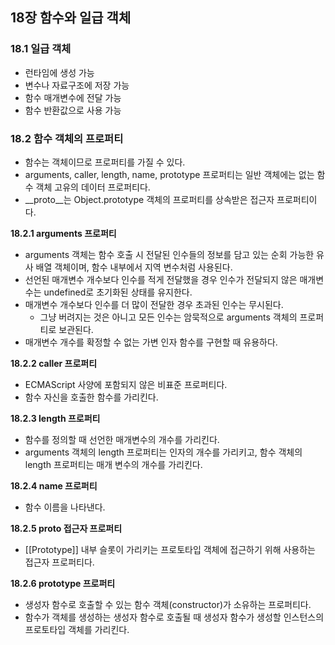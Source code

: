 ## 18장 함수와 일급 객체

### 18.1 일급 객체

- 런타임에 생성 가능
- 변수나 자료구조에 저장 가능
- 함수 매개변수에 전달 가능
- 함수 반환값으로 사용 가능

### 18.2 함수 객체의 프로퍼티

- 함수는 객체이므로 프로퍼티를 가질 수 있다.
- arguments, caller, length, name, prototype 프로퍼티는 일반 객체에는 없는 함수 객체 고유의 데이터 프로퍼티다.
- \_\_proto\_\_는 Object.prototype 객체의 프로퍼티를 상속받은 접근자 프로퍼티이다.

**18.2.1 arguments 프로퍼티**

- arguments 객체는 함수 호출 시 전달된 인수들의 정보를 담고 있는 순회 가능한 유사 배열 객체이며, 함수 내부에서 지역 변수처럼 사용된다.
- 선언된 매개변수 개수보다 인수를 적게 전달했을 경우 인수가 전달되지 않은 매개변수는 undefined로 초기화된 상태를 유지한다.
- 매개변수 개수보다 인수를 더 많이 전달한 경우 초과된 인수는 무시된다.
  - 그냥 버려지는 것은 아니고 모든 인수는 암묵적으로 arguments 객체의 프로퍼티로 보관된다.
- 매개변수 개수를 확정할 수 없는 가변 인자 함수를 구현할 때 유용하다.

**18.2.2 caller 프로퍼티**

- ECMAScript 사양에 포함되지 않은 비표준 프로퍼티다.
- 함수 자신을 호출한 함수를 가리킨다.

**18.2.3 length 프로퍼티**

- 함수를 정의할 때 선언한 매개변수의 개수를 가리킨다.
- arguments 객체의 length 프로퍼티는 인자의 개수를 가리키고, 함수 객체의 length 프로퍼티는 매개 변수의 개수를 가리킨다.

**18.2.4 name 프로퍼티**

- 함수 이름을 나타낸다.

**18.2.5 **proto** 접근자 프로퍼티**

- \[\[Prototype\]\] 내부 슬롯이 가리키는 프로토타입 객체에 접근하기 위해 사용하는 접근자 프로퍼티다.

**18.2.6 prototype 프로퍼티**

- 생성자 함수로 호출할 수 있는 함수 객체(constructor)가 소유하는 프로퍼티다.
- 함수가 객체를 생성하는 생성자 함수로 호출될 때 생성자 함수가 생성할 인스턴스의 프로토타입 객체를 가리킨다.
